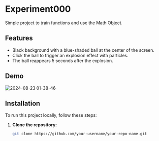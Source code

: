 # Experiment000

Simple project to train functions and use the Math Object. 

## Features

- Black background with a blue-shaded ball at the center of the screen.
- Click the ball to trigger an explosion effect with particles.
- The ball reappears 5 seconds after the explosion.

## Demo

![2024-08-23 01-38-46](https://github.com/user-attachments/assets/9124b5c4-2cdd-4509-b9ca-07658fbb1de4)


## Installation

To run this project locally, follow these steps:

1. **Clone the repository:**

   ```bash
   git clone https://github.com/your-username/your-repo-name.git
